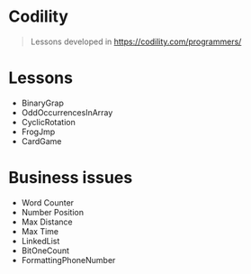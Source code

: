 # Codility
>Lessons developed in https://codility.com/programmers/

# Lessons
- BinaryGrap
- OddOccurrencesInArray
- CyclicRotation
- FrogJmp
- CardGame

# Business issues
- Word Counter
- Number Position
- Max Distance
- Max Time
- LinkedList
- BitOneCount
- FormattingPhoneNumber
